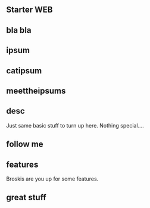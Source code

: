 ## Starter WEB

## bla bla


## ipsum 

## catipsum

## meettheipsums

## desc
Just same basic stuff to turn up here. Nothing special....

## follow me 

## features
Broskis are you up for some features.

## great stuff 